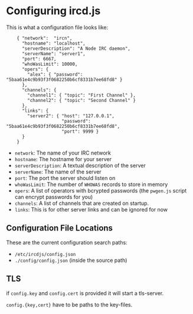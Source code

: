 # Configuring ircd.js

This is what a configuration file looks like:

        { "network":  "ircn",
          "hostname": "localhost",
          "serverDescription": "A Node IRC daemon",
          "serverName": "server1",
          "port": 6667,
          "whoWasLimit": 10000,
          "opers": {
            "alex": { "password": "5baa61e4c9b93f3f0682250b6cf8331b7ee68fd8" }
          },
          "channels": {
            "channel1": { "topic": "First Channel" },
            "channel2": { "topic": "Second Channel" }
          },
          "links": {
            "server2": { "host": "127.0.0.1",
                         "password": "5baa61e4c9b93f3f0682250b6cf8331b7ee68fd8",
                         "port": 9999 }
          }
        }

* `network`: The name of your IRC network
* `hostname`: The hostname for your server
* `serverDescription`: A textual description of the server
* `serverName`: The name of the server
* `port`: The port the server should listen on
* `whoWasLimit`: The number of `WHOWAS` records to store in memory
* `opers`: A list of operators with bcrypted passwords (the `pwgen.js` script can encrypt passwords for you)
* `channels`: A list of channels that are created on startup.
* `links`: This is for other server links and can be ignored for now

## Configuration File Locations

These are the current configuration search paths:

* `/etc/ircdjs/config.json`
* `./config/config.json` (inside the source path)

## TLS

if `config.key` and `config.cert` is provided it will start a tls-server.

`config.{key,cert}` have to be paths to the key-files.
